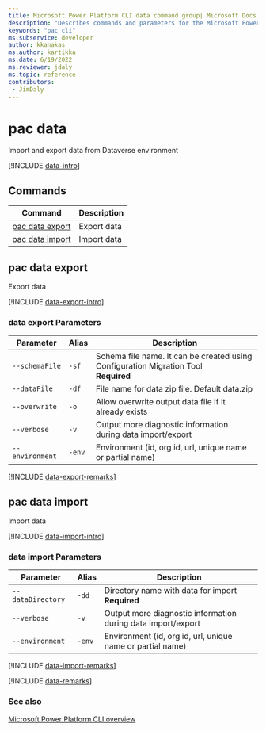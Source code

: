 ```yaml
---
title: Microsoft Power Platform CLI data command group| Microsoft Docs
description: "Describes commands and parameters for the Microsoft Power Platform CLI data command group."
keywords: "pac cli"
ms.subservice: developer
author: kkanakas
ms.author: kartikka
ms.date: 6/19/2022
ms.reviewer: jdaly
ms.topic: reference
contributors: 
 - JimDaly
---
```

<!-- 
Do not edit this file. 
This file is generated by a program and any changes will be overwritten when this topic is re-generated.
Use the include files to add additional content to this topic.
-->
# pac data

Import and export data from Dataverse environment

[!INCLUDE [data-intro](includes/data-intro.md)]

## Commands

|Command|Description|
|---------|---------|
|[pac data export](#pac-data-export)|Export data|
|[pac data import](#pac-data-import)|Import data|


## pac data export

Export data

[!INCLUDE [data-export-intro](includes/data-export-intro.md)]

### data export Parameters

|Parameter|Alias|Description|
|---------|---------|---------|
|`--schemaFile`|`-sf`|Schema file name. It can be created using Configuration Migration Tool<br />**Required**|
|`--dataFile`|`-df`|File name for data zip file. Default data.zip|
|`--overwrite`|`-o`|Allow overwrite output data file if it already exists|
|`--verbose`|`-v`|Output more diagnostic information during data import/export|
|`--environment`|`-env`|Environment (id, org id, url, unique name or partial name)|

[!INCLUDE [data-export-remarks](includes/data-export-remarks.md)]

## pac data import

Import data

[!INCLUDE [data-import-intro](includes/data-import-intro.md)]

### data import Parameters

|Parameter|Alias|Description|
|---------|---------|---------|
|`--dataDirectory`|`-dd`|Directory name with data for import<br />**Required**|
|`--verbose`|`-v`|Output more diagnostic information during data import/export|
|`--environment`|`-env`|Environment (id, org id, url, unique name or partial name)|

[!INCLUDE [data-import-remarks](includes/data-import-remarks.md)]

[!INCLUDE [data-remarks](includes/data-remarks.md)]

### See also

[Microsoft Power Platform CLI overview](../introduction.md)